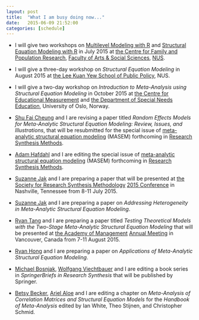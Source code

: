 ```yaml
---
layout: post
title:  "What I am busy doing now..."
date:   2015-06-09 21:52:00
categories: [schedule]
---
```


* I will give two workshops on [Multilevel Modeling with R](http://www.fas.nus.edu.sg/cfpr/Training%20Program/images/Multilevel_modeling_cheung2.pdf) and [Structural Equation Modeling with R](http://www.fas.nus.edu.sg/cfpr/Training%20Program/images/sem_cheung2.pdf) in July 2015 at [the Centre for Family and Population Research](http://www.fas.nus.edu.sg/cfpr/), [Faculty of Arts & Social Sciences](http://www.fas.nus.edu.sg/), [NUS](http://www.nus.edu.sg/).

* I will give a three-day workshop on *Structural Equation Modeling* in August 2015 at [the Lee Kuan Yew School of Public Policy](http://lkyspp.nus.edu.sg/), NUS.

* I will give a two-day workshop on *Introduction to Meta-Analysis using Structural Equation Modeling* in October 2015 at [the Centre for Educational Measurement](http://www.uv.uio.no/cemo/english/) and [the Department of Special Needs Education](https://www.uv.uio.no/isp/english/), University of Oslo, Norway.

* [Shu Fai Cheung](http://www.umac.mo/fss/psychology/staff_shufai.html) and I are revising a paper titled *Random Effects Models for Meta-Analytic Structural Equation Modeling: Review, Issues, and Illustrations*, that will be resubmitted for the special issue of [meta-analytic structural equation modeling][1] (MASEM) forthcoming in [Research Synthesis Methods][2].

* [Adam Hafdahl](http://www.sunflower.com/~arch-stat-consult/) and I are editing the special issue of [meta-analytic structural equation modeling][1] (MASEM) forthcoming in [Research Synthesis Methods][2].

* [Suzanne Jak](http://www.suzannejak.nl/) and I are preparing a paper that will be presented at [the Society for Research Synthesis Methodology](http://www.srsm.org/) [2015 Conference](https://my.vanderbilt.edu/priconference/) in Nashville, Tennessee from 8-11 July 2015.

* [Suzanne Jak](http://www.suzannejak.nl/) and I are preparing a paper on *Addressing Heterogeneity in Meta-Analytic Structural Equation Modeling*.

* [Ryan Tang](http://www.uts.edu.au/staff/weiqiang.tang) and I are preparing a paper titled *Testing Theoretical Models with the Two-Stage Meta-Analytic Structural Equation Modeling* that will be presented at [the Academy of Management](http://aom.org/) [Annual Meeting](http://aom.org/annualmeeting/) in Vancouver, Canada from 7-11 August 2015.

* [Ryan Hong](http://www.fas.nus.edu.sg/psy/_people/hong_ryan.htm) and I are preparing a paper on *Applications of Meta-Analytic Structural Equation Modeling*.

* [Michael Bosnjak](http://www.psyconsult.de/bosnjak/), [Wolfgang Viechtbauer](http://www.wvbauer.com/) and I are editing a book series in *SpringerBriefs in Research Synthesis* that will be published by Springer.

* [Betsy Becker](http://www.coe.fsu.edu/Faculty-Staff2/Faculty-Staff-Directory/EPLS-Faculty-Profiles-Click-on-faculty-name-for-more-info/Dr.-Betsy-Becker), [Ariel Aloe](http://www.uni.edu/coe/departments/educational%20psychology%20foundations/faculty%20directory/Ariel%20Aloe) and I are editing a chapter on *Meta-Analysis of Correlation Matrices and Structural Equation Models* for the *Handbook of Meta-Analysis* edited by Ian White, Theo Stijnen, and Christopher Schmid.

[1]: http://onlinelibrary.wiley.com/journal/10.1002/(ISSN)1759-2887/homepage/call_for_papers_masem.htm

[2]: http://onlinelibrary.wiley.com/journal/10.1002/(ISSN)1759-2887
